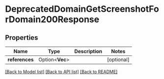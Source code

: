 # DeprecatedDomainGetScreenshotForDomain200Response

## Properties

Name | Type | Description | Notes
------------ | ------------- | ------------- | -------------
**references** | Option<**Vec<String>**> |  | [optional]

[[Back to Model list]](../README.md#documentation-for-models) [[Back to API list]](../README.md#documentation-for-api-endpoints) [[Back to README]](../README.md)


